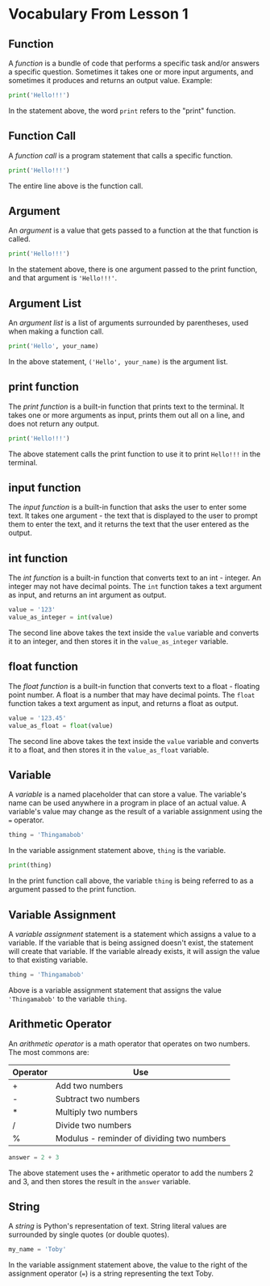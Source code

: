 # Vocabulary From Lesson 1

## Function

A *function* is a bundle of code that performs a specific
task and/or answers a specific question. Sometimes it takes
one or more input arguments, and sometimes it produces
and returns an output value. Example:

```python
print('Hello!!!')
```
In the statement above, the word `print` refers to the "print" function.

## Function Call

A *function call* is a program statement that calls a
specific function.

```python
print('Hello!!!')
```
The entire line above is the function call.

## Argument

An *argument* is a value that gets passed to a function at the
that function is called.

```python
print('Hello!!!')
```
In the statement above, there is one argument passed to the print function, and that argument is `'Hello!!!'`.

## Argument List

An *argument list* is a list of arguments surrounded by
parentheses, used when making a function call.

```python
print('Hello', your_name)
```
In the above statement, `('Hello', your_name)` is the argument
list.

## print function

The *print function* is a built-in function that prints
text to the terminal. It takes one or more arguments as input,
prints them out all on a line, and does not return any output.

```python
print('Hello!!!')
```
The above statement calls the print function to use it
to print `Hello!!!` in the terminal.

## input function

The *input function* is a built-in function that asks the
user to enter some text. It takes one argument - the text
that is displayed to the user to prompt them to enter the text,
and it returns the text that the user entered as the output.

## int function

The *int function* is a built-in function that converts
text to an int - integer. An integer may not have decimal
points. The `int` function takes a text argument as input,
and returns an int argument as output.

```python
value = '123'
value_as_integer = int(value)
```
The second line above takes the text inside the `value` variable and converts it to an integer, and then stores
it in the `value_as_integer` variable.

## float function

The *float function* is a built-in function that converts
text to a float - floating point number. A float is a number
that may have decimal points. The `float` function takes
a text argument as input, and returns a float as output.

```python
value = '123.45'
value_as_float = float(value)
```
The second line above takes the text inside the `value`
variable and converts it to a float, and then stores
it in the `value_as_float` variable.

## Variable

A *variable* is a named placeholder that can store a value. The variable's
name can be used anywhere in a program in place of an actual value.
A variable's value may change as the result of a variable assignment
using the `=` operator.

```python
thing = 'Thingamabob'
```
In the variable assignment statement above, `thing` is the
variable.

```python
print(thing)
```
In the print function call above, the variable `thing` is being
referred to as a argument passed to the print function.

## Variable Assignment

A *variable assignment* statement is a statement which
assigns a value to a variable. If the variable that is
being assigned doesn't exist, the statement will create
that variable. If the variable already exists, it will
assign the value to that existing variable.

```python
thing = 'Thingamabob'
```
Above is a variable assignment statement that assigns the
value `'Thingamabob'` to the variable `thing`.

## Arithmetic Operator

An *arithmetic operator* is a math operator that operates on
two numbers. The most commons are:

| Operator | Use                                        |
|----------|--------------------------------------------|
|    +     | Add two numbers                            |
|    -     | Subtract two numbers                       |
|    *     | Multiply two numbers                       |
|    /     | Divide two numbers                         |
|    %     | Modulus - reminder of dividing two numbers |

```python
answer = 2 + 3
```
The above statement uses the `+` arithmetic operator to add
the numbers 2 and 3, and then stores the result in the `answer` variable.

## String

A *string* is Python's representation of text. String literal
values are surrounded by single quotes (or double quotes).

```python
my_name = 'Toby'
```
In the variable assignment statement above, the value to the
right of the assignment operator (`=`) is a string
representing the text Toby.
